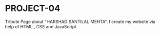 # PROJECT-04
Tribute Page about "HARSHAD SANTILAL MEHTA".
I create my website via help of HTML , CSS and JavaScript.
